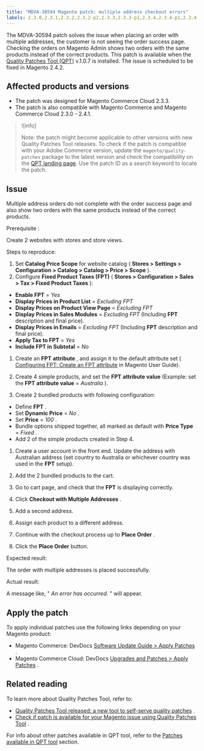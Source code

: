 ```yaml
---
title: "MDVA-30594 Magento patch: multiple address checkout errors"
labels: 2.3.0,2.3.1,2.3.2,2.3.2-p2,2.3.3,2.3.3-p1,2.3.4,2.3.4-p1,2.3.4-p2,2.3.5,2.3.5-p1,2.3.5-p2,2.3.6,2.4.0,2.4.0-p1,2.4.1,2.4.2,QPT 1.0.7,QPT patches,Magento Commerce,Magento Commerce Cloud,checkout,multiple addresses,order success,support tools
---
```


The MDVA-30594 patch solves the issue when placing an order with multiple addresses, the customer is not seeing the order success page. Checking the orders on Magento Admin shows two orders with the same products instead of the correct products. This patch is available when the [Quality Patches Tool (QPT)](https://devdocs.magento.com/guides/v2.4/comp-mgr/patching.html#mqp) v.1.0.7 is installed. The issue is scheduled to be fixed in Magento 2.4.2.

## Affected products and versions

* The patch was designed for Magento Commerce Cloud 2.3.3.
* The patch is also compatible with Magento Commerce and Magento Commerce Cloud 2.3.0 - 2.4.1.

>![info]
>
>Note: the patch might become applicable to other versions with new Quality Patches Tool releases. To check if the patch is compatible with your Adobe Commerce version, update the `magento/quality-patches` package to the latest version and check the compatibility on the [QPT landing page](https://devdocs.magento.com/quality-patches/tool.html#patch-grid). Use the patch ID as a search keyword to locate the patch.

## Issue

Multiple address orders do not complete with the order success page and also show two orders with the same products instead of the correct products.

 <span class="wysiwyg-underline">Prerequisite</span> :

Create 2 websites with stores and store views.

 <span class="wysiwyg-underline">Steps to reproduce:</span>

1. Set **Catalog Price Scope** for website catalog ( **Stores > Settings > Configuration > Catalog > Catalog > Price > Scope** ).
1. Configure **Fixed Product Taxes (FPT)** ( **Stores > Configuration > Sales > Tax > Fixed Product Taxes** ):

* **Enable FPT** = *Yes*
* **Display Prices in Product List** = *Excluding FPT*
* **Display Prices on Product View Page** = *Excluding FPT*
* **Display Prices in Sales Modules** = *Excluding FPT* (Including **FPT** description and final price).
* **Display Prices in Emails** = *Excluding FPT* (Including **FPT** description and final price).
* **Apply Tax to FPT** = *Yes*
* **Include FPT in Subtotal** = *No*

1. Create an **FPT**   **attribute** , and assign it to the default attribute set ( [Configuring FPT: Create an FPT attribute](https://docs.magento.com/user-guide/tax/fixed-product-tax-configuration.html#step-2-create-an-fpt-attribute) in Magento User Guide).

1. Create 4 simple products, and set the **FPT**   **attribute value** (Example: set the **FPT**   **attribute value** = *Australia* ).

1. Create 2 bundled products with following configuration:

* Define **FPT** .
* Set **Dynamic Price** = *No* .
* Set **Price** = *100* .
* Bundle options shipped together, all marked as default with **Price Type** = *Fixed* .
* Add 2 of the simple products created in Step 4.

1. Create a user account in the front end. Update the address with Australian address (set country to Australia or whichever country was used in the **FPT** setup).

1. Add the 2 bundled products to the cart.

1. Go to cart page, and check that the **FPT** is displaying correctly.

1. Click **Checkout with Multiple Addresses** .

1. Add a second address.

1. Assign each product to a different address.

1. Continue with the checkout process up to **Place Order** .

1. Click the **Place Order** button.

 <span class="wysiwyg-underline">Expected result:</span>

The order with multiple addresses is placed successfully.

 <span class="wysiwyg-underline">Actual result:</span>

A message like, " *An error has occurred.* " will appear.

## Apply the patch

To apply individual patches use the following links depending on your Magento product:

* Magento Commerce: DevDocs [Software Update Guide > Apply Patches](https://devdocs.magento.com/guides/v2.4/comp-mgr/patching.html) .
* Magento Commerce Cloud: DevDocs [Upgrades and Patches > Apply Patches](https://devdocs.magento.com/cloud/project/project-patch.html) .

## Related reading

To learn more about Quality Patches Tool, refer to:

* [Quality Patches Tool released: a new tool to self-serve quality patches](https://support.magento.com/hc/en-us/articles/360047139492) .
* [Check if patch is available for your Magento issue using Quality Patches Tool](https://support.magento.com/hc/en-us/articles/360047125252) .

For info about other patches available in QPT tool, refer to the [Patches available in QPT tool](https://support.magento.com/hc/en-us/sections/360010506631-Patches-available-in-QPT-tool-) section.
